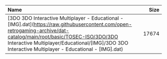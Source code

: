 |Name|Size|
|:---|---:|
|[3DO 3DO Interactive Multiplayer - Educational - [IMG].dat](https://raw.githubusercontent.com/open-retrogaming-archive/dat-catalog/main/root/basic/TOSEC-ISO/3DO/3DO Interactive Multiplayer/Educational/[IMG]/3DO 3DO Interactive Multiplayer - Educational - [IMG].dat)|17674|
